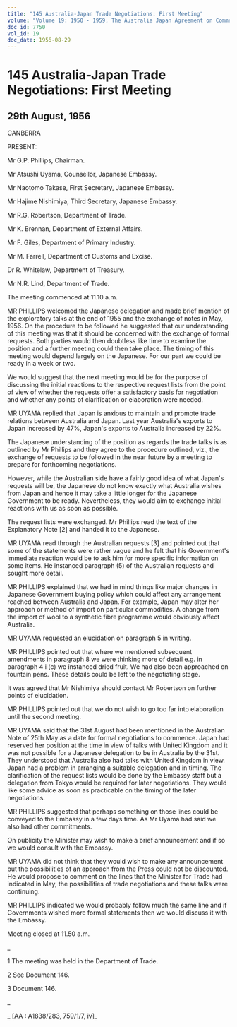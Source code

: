 ```yaml
---
title: "145 Australia-Japan Trade Negotiations: First Meeting"
volume: "Volume 19: 1950 - 1959, The Australia Japan Agreement on Commerce"
doc_id: 7750
vol_id: 19
doc_date: 1956-08-29
---
```


# 145 Australia-Japan Trade Negotiations: First Meeting

## 29th August, 1956

CANBERRA

PRESENT:

Mr G.P. Phillips, Chairman.

Mr Atsushi Uyama, Counsellor, Japanese Embassy.

Mr Naotomo Takase, First Secretary, Japanese Embassy.

Mr Hajime Nishimiya, Third Secretary, Japanese Embassy.

Mr R.G. Robertson, Department of Trade.

Mr K. Brennan, Department of External Affairs.

Mr F. Giles, Department of Primary Industry.

Mr M. Farrell, Department of Customs and Excise.

Dr R. Whitelaw, Department of Treasury.

Mr N.R. Lind, Department of Trade.

The meeting commenced at 11.10 a.m.

MR PHILLIPS welcomed the Japanese delegation and made brief mention of the exploratory talks at the end of 1955 and the exchange of notes in May, 1956. On the procedure to be followed he suggested that our understanding of this meeting was that it should be concerned with the exchange of formal requests. Both parties would then doubtless like time to examine the position and a further meeting could then take place. The timing of this meeting would depend largely on the Japanese. For our part we could be ready in a week or two.

We would suggest that the next meeting would be for the purpose of discussing the initial reactions to the respective request lists from the point of view of whether the requests offer a satisfactory basis for negotiation and whether any points of clarification or elaboration were needed.

MR UYAMA replied that Japan is anxious to maintain and promote trade relations between Australia and Japan. Last year Australia's exports to Japan increased by 47%, Japan's exports to Australia increased by 22%.

The Japanese understanding of the position as regards the trade talks is as outlined by Mr Phillips and they agree to the procedure outlined, viz., the exchange of requests to be followed in the near future by a meeting to prepare for forthcoming negotiations.

However, while the Australian side have a fairly good idea of what Japan's requests will be, the Japanese do not know exactly what Australia wishes from Japan and hence it may take a little longer for the Japanese Government to be ready. Nevertheless, they would aim to exchange initial reactions with us as soon as possible.

The request lists were exchanged. Mr Phillips read the text of the Explanatory Note [2] and handed it to the Japanese.

MR UYAMA read through the Australian requests [3] and pointed out that some of the statements were rather vague and he felt that his Government's immediate reaction would be to ask him for more specific information on some items. He instanced paragraph (5) of the Australian requests and sought more detail.

MR PHILLIPS explained that we had in mind things like major changes in Japanese Government buying policy which could affect any arrangement reached between Australia and Japan. For example, Japan may alter her approach or method of import on particular commodities. A change from the import of wool to a synthetic fibre programme would obviously affect Australia.

MR UYAMA requested an elucidation on paragraph 5 in writing.

MR PHILLIPS pointed out that where we mentioned subsequent amendments in paragraph 8 we were thinking more of detail e.g. in paragraph 4 i (c) we instanced dried fruit. We had also been approached on fountain pens. These details could be left to the negotiating stage.

It was agreed that Mr Nishimiya should contact Mr Robertson on further points of elucidation.

MR PHILLIPS pointed out that we do not wish to go too far into elaboration until the second meeting.

MR UYAMA said that the 31st August had been mentioned in the Australian Note of 25th May as a date for formal negotiations to commence. Japan had reserved her position at the time in view of talks with United Kingdom and it was not possible for a Japanese delegation to be in Australia by the 31st. They understood that Australia also had talks with United Kingdom in view. Japan had a problem in arranging a suitable delegation and in timing. The clarification of the request lists would be done by the Embassy staff but a delegation from Tokyo would be required for later negotiations. They would like some advice as soon as practicable on the timing of the later negotiations.

MR PHILLIPS suggested that perhaps something on those lines could be conveyed to the Embassy in a few days time. As Mr Uyama had said we also had other commitments.

On publicity the Minister may wish to make a brief announcement and if so we would consult with the Embassy.

MR UYAMA did not think that they would wish to make any announcement but the possibilities of an approach from the Press could not be discounted. He would propose to comment on the lines that the Minister for Trade had indicated in May, the possibilities of trade negotiations and these talks were continuing.

MR PHILLIPS indicated we would probably follow much the same line and if Governments wished more formal statements then we would discuss it with the Embassy.

Meeting closed at 11.50 a.m.

_

1 The meeting was held in the Department of Trade.

2 See Document 146.

3 Document 146.

_

_ [AA : A1838/283, 759/1/7, iv]_
